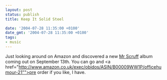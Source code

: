 ```yaml
---
layout: post
status: publish
title: Keep It Solid Steel

date: '2004-07-28 11:35:00 +0100'
date_gmt: '2004-07-28 11:35:00 +0100'
tags:
- music
---
```

Just looking around on Amazon and discovered a new <a href="http://www.mrscruff.com">Mr Scruff</a> album coming out on September 13th. You can go and <a href="http://www.amazon.co.uk/exec/obidos/ASIN/B00009WW1P/officehumour-21"">pre order</a>  if you like, I have.
